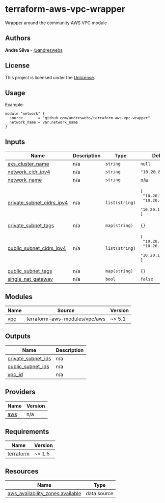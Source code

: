 # terraform-aws-vpc-wrapper

Wrapper around the community AWS VPC module

## Authors

**Andre Silva** - [@andreswebs](https://github.com/andreswebs)

## License

This project is licensed under the [Unlicense](UNLICENSE.md).

[//]: # (BEGIN_TF_DOCS)


## Usage

Example:

```hcl
module "network" {
  source       = "github.com/andreswebs/terraform-aws-vpc-wrapper"
  network_name = var.network_name
}
```



## Inputs

| Name | Description | Type | Default | Required |
|------|-------------|------|---------|:--------:|
| <a name="input_eks_cluster_name"></a> [eks\_cluster\_name](#input\_eks\_cluster\_name) | n/a | `string` | `null` | no |
| <a name="input_network_cidr_ipv4"></a> [network\_cidr\_ipv4](#input\_network\_cidr\_ipv4) | n/a | `string` | `"10.20.8.0/21"` | no |
| <a name="input_network_name"></a> [network\_name](#input\_network\_name) | n/a | `string` | n/a | yes |
| <a name="input_private_subnet_cidrs_ipv4"></a> [private\_subnet\_cidrs\_ipv4](#input\_private\_subnet\_cidrs\_ipv4) | n/a | `list(string)` | <pre>[<br>  "10.20.8.0/24",<br>  "10.20.9.0/24",<br>  "10.20.10.0/24"<br>]</pre> | no |
| <a name="input_private_subnet_tags"></a> [private\_subnet\_tags](#input\_private\_subnet\_tags) | n/a | `map(string)` | `{}` | no |
| <a name="input_public_subnet_cidrs_ipv4"></a> [public\_subnet\_cidrs\_ipv4](#input\_public\_subnet\_cidrs\_ipv4) | n/a | `list(string)` | <pre>[<br>  "10.20.11.0/24",<br>  "10.20.12.0/24",<br>  "10.20.13.0/24"<br>]</pre> | no |
| <a name="input_public_subnet_tags"></a> [public\_subnet\_tags](#input\_public\_subnet\_tags) | n/a | `map(string)` | `{}` | no |
| <a name="input_single_nat_gateway"></a> [single\_nat\_gateway](#input\_single\_nat\_gateway) | n/a | `bool` | `false` | no |

## Modules

| Name | Source | Version |
|------|--------|---------|
| <a name="module_vpc"></a> [vpc](#module\_vpc) | terraform-aws-modules/vpc/aws | ~> 5.1 |

## Outputs

| Name | Description |
|------|-------------|
| <a name="output_private_subnet_ids"></a> [private\_subnet\_ids](#output\_private\_subnet\_ids) | n/a |
| <a name="output_public_subnet_ids"></a> [public\_subnet\_ids](#output\_public\_subnet\_ids) | n/a |
| <a name="output_vpc_id"></a> [vpc\_id](#output\_vpc\_id) | n/a |

## Providers

| Name | Version |
|------|---------|
| <a name="provider_aws"></a> [aws](#provider\_aws) | n/a |

## Requirements

| Name | Version |
|------|---------|
| <a name="requirement_terraform"></a> [terraform](#requirement\_terraform) | ~> 1.5 |

## Resources

| Name | Type |
|------|------|
| [aws_availability_zones.available](https://registry.terraform.io/providers/hashicorp/aws/latest/docs/data-sources/availability_zones) | data source |

[//]: # (END_TF_DOCS)